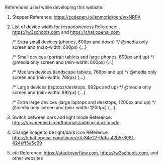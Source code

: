 References used while developing this website:

1. Stepper
Reference: https://codepen.io/lenmorld/pen/wxNRPX

2. List of device width for responsiveness
Reference: https://w3schools.com and https://chat.openai.com

    /* Extra small devices (phones, 600px and down) */
    @media only screen and (max-width: 600px) {...}

    /* Small devices (portrait tablets and large phones, 600px and up) */
    @media only screen and (min-width: 600px) {...}

    /* Medium devices (landscape tablets, 768px and up) */
    @media only screen and (min-width: 768px) {...}

    /* Large devices (laptops/desktops, 992px and up) */
    @media only screen and (min-width: 992px) {...}

    /* Extra large devices (large laptops and desktops, 1200px and up) */
    @media only screen and (min-width: 1200px) {...}

3. Switch between dark and light mode
Reference: https://academind.com/tutorials/adding-dark-mode

4. Change image to be light/dark icon
Reference: https://chat.openai.com/share/e7c34e27-9dfa-47b5-898f-424eff5e5c99

5. etc
Reference: https://stackoverflow.com, https://w3schools.com, and other websites